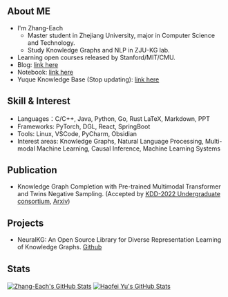 

## About ME

- I'm Zhang-Each
  - Master student in Zhejiang University, major in Computer Science and Technology.
  - Study Knowledge Graphs and NLP in ZJU-KG lab.
- Learning open courses released by Stanford/MIT/CMU.
- Blog: [link here](https://zhang-each.github.io/)
- Notebook: [link here](https://zhang-each.github.io/My-CS-Notebook/)
- Yuque Knowledge Base (Stop updating): [link here](https://www.yuque.com/each-kira/cs-learning)

## Skill & Interest

- Languages：C/C++, Java, Python, Go, Rust LaTeX, Markdown, PPT
- Frameworks: PyTorch, DGL, React, SpringBoot
- Tools: Linux, VSCode, PyCharm, Obsidian
- Interest areas: Knowledge Graphs, Natural Language Processing, Multi-modal Machine Learning, Causal Inference, Machine Learning Systems

## Publication
- Knowledge Graph Completion with Pre-trained Multimodal Transformer and Twins Negative Sampling. (Accepted by [KDD-2022 Undergraduate consortium](https://kdd.org/kdd2022/), [Arxiv](https://arxiv.org/abs/2209.07084))

## Projects
- NeuralKG: An Open Source Library for Diverse Representation Learning of Knowledge Graphs. [Github](https://github.com/zjukg/NeuralKG)

## Stats

<a href="https://github.com/zhang-each/zhang-each">
  <img align="center" src="https://github-readme-stats.vercel.app/api/top-langs/?username=zhang-each&langs_count=10&layout=compact&exclude_repo=Zhang-Each.github.io,g22_learning_in_zju" alt="Zhang-Each's GitHub Stats" /></a>

<a href="https://github.com/zhang-each">
  <img align="center" src="https://github-readme-stats.vercel.app/api?username=zhang-each&show_icons=true&line_height=27&count_private=true&title_color=6aa6f8" alt="Haofei Yu's GitHub Stats" /></a>

